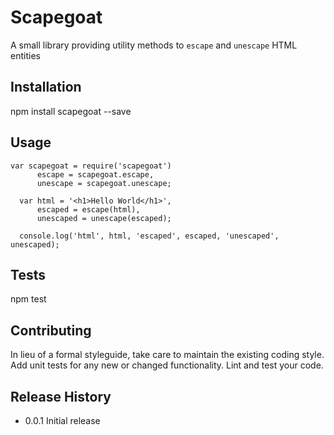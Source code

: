 Scapegoat
=========

A small library providing utility methods to `escape` and `unescape` HTML entities

## Installation

  npm install scapegoat --save

## Usage

  `var scapegoat = require('scapegoat')`  
`      escape = scapegoat.escape,`  
`      unescape = scapegoat.unescape;`  

`  var html = '<h1>Hello World</h1>',`  
`      escaped = escape(html),`  
`      unescaped = unescape(escaped);`  

`  console.log('html', html, 'escaped', escaped, 'unescaped', unescaped);`

## Tests

  npm test

## Contributing

In lieu of a formal styleguide, take care to maintain the existing coding style.
Add unit tests for any new or changed functionality. Lint and test your code.

## Release History

* 0.0.1 Initial release